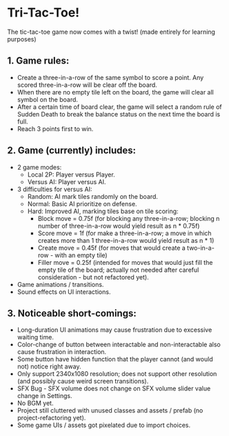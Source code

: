 # Tri-Tac-Toe!

The tic-tac-toe game now comes with a twist! (made entirely for learning purposes)

## 1. Game rules:
- Create a three-in-a-row of the same symbol to score a point. Any scored three-in-a-row will be clear off the board.
- When there are no empty tile left on the board, the game will clear all symbol on the board.
- After a certain time of board clear, the game will select a random rule of Sudden Death to break the balance status on the next time the board is full.
- Reach 3 points first to win.

## 2. Game (currently) includes:
- 2 game modes:
  + Local 2P: Player versus Player.
  + Versus AI: Player versus AI.
- 3 difficulties for versus AI:
  + Random: AI mark tiles randomly on the board.
  + Normal: Basic AI prioritize on defense.
  + Hard: Improved AI, marking tiles base on tile scoring:
    * Block move = 0.75f (for blocking any three-in-a-row; blocking n number of three-in-a-row would yield result as n * 0.75f)
    *	Score move = 1f (for make a three-in-a-row; a move in which creates more than 1 three-in-a-row would yield result as n * 1)
    *	Create move = 0.45f (for moves that would create a two-in-a-row - with an empty tile)
    *	Filler move = 0.25f (intended for moves that would just fill the empty tile of the board; actually not needed after careful consideration - but not refactored yet).
- Game animations / transitions.
- Sound effects on UI interactions.

## 3. Noticeable short-comings:
- Long-duration UI animations may cause frustration due to excessive waiting time.
- Color-change of button between interactable and non-interactable also cause frustration in interaction.
- Some button have hidden function that the player cannot (and would not) notice right away.
- Only support 2340x1080 resolution; does not support other resolution (and possibly cause weird screen transitions).
- SFX Bug - SFX volume does not change on SFX volume slider value change in Settings.
- No BGM yet.
- Project still cluttered with unused classes and assets / prefab (no project-refactoring yet).
- Some game UIs / assets got pixelated due to import choices.
